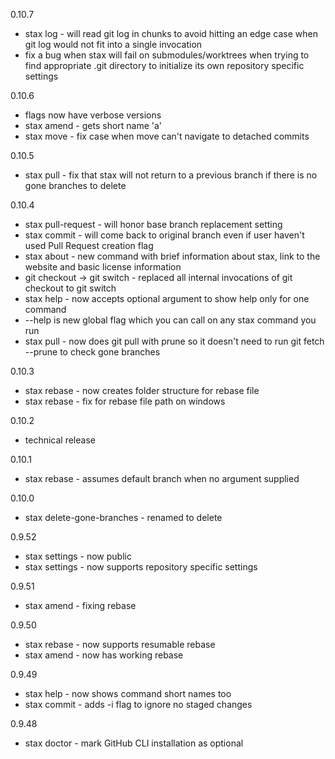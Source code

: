 0.10.7
 * stax log - will read git log in chunks to avoid hitting an edge case when git log would not fit into a single invocation
 * fix a bug when stax will fail on submodules/worktrees when trying to find appropriate .git directory to initialize its own repository specific settings 

0.10.6
 * flags now have verbose versions
 * stax amend - gets short name 'a'
 * stax move - fix case when move can't navigate to detached commits

0.10.5
 * stax pull - fix that stax will not return to a previous branch if there is no gone branches to delete

0.10.4
 * stax pull-request - will honor base branch replacement setting
 * stax commit - will come back to original branch even if user haven't used Pull Request creation flag
 * stax about - new command with brief information about stax, link to the website and basic license information
 * git checkout -> git switch - replaced all internal invocations of git checkout to git switch
 * stax help - now accepts optional argument to show help only for one command
 * --help is new global flag which you can call on any stax command you run
 * stax pull - now does git pull with prune so it doesn't need to run git fetch --prune to check gone branches

0.10.3
 * stax rebase - now creates folder structure for rebase file
 * stax rebase - fix for rebase file path on windows

0.10.2
 * technical release

0.10.1
 * stax rebase - assumes default branch when no argument supplied

0.10.0
 * stax delete-gone-branches - renamed to delete

0.9.52
 * stax settings - now public
 * stax settings - now supports repository specific settings

0.9.51
 * stax amend - fixing rebase

0.9.50
 * stax rebase - now supports resumable rebase
 * stax amend - now has working rebase

0.9.49
 * stax help - now shows command short names too 
 * stax commit - adds -i flag to ignore no staged changes

0.9.48
 * stax doctor - mark GitHub CLI installation as optional
